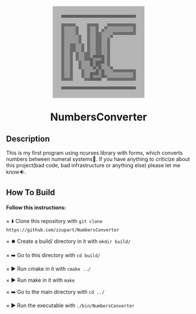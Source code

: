 <h1 align='center'>
  <img src="logo.jpg" alt="logo" width="250" height="250">

  NumbersConverter
</h1>
<h2>Description</h2>
This is my first program using ncurses library with forms, which converts numbers between numeral systems🔄. If you have anything to criticize about this project(bad code, bad infrastructure or anything else) please let me know🔉.
<h2>How To Build</h2>
<h4>Follow this instructions:</h4>

× ⬇️ Clone this repository with `git clone https://github.com/zzupart/NumbersConverter`

× ⏺️ Create a build/ directory in it with `mkdir build/`

× ➡️ Go to this directory with `cd build/`

× ▶️ Run cmake in it with `cmake ../`

× ▶️ Run make in it with `make`

× ➡️ Go to the main directory with `cd ../`

× ▶️ Run the executable with `./bin/NumbersConverter`
